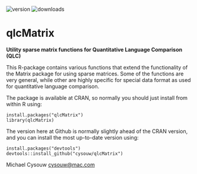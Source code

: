 ![version](http://www.r-pkg.org/badges/version/qlcMatrix)
![downloads](http://cranlogs.r-pkg.org/badges/qlcMatrix)

qlcMatrix
=========

**Utility sparse matrix functions for Quantitative Language Comparison (QLC)**

This R-package contains various functions that extend the functionality of the Matrix package for using sparse matrices. Some of the functions are very general, while other are highly specific for special data format as used for quantitative language comparison.

The package is available at CRAN, so normally you should just install from within R using:

    install.packages("qlcMatrix")  
    library(qlcMatrix)  

The version here at Github is normally slightly ahead of the CRAN version, and you can install the most up-to-date version using:

    install.packages("devtools")
    devtools::install_github("cysouw/qlcMatrix")

Michael Cysouw
cysouw@mac.com